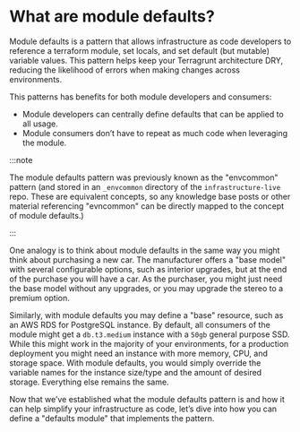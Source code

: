 # What are module defaults?

Module defaults is a pattern that allows infrastructure as code developers to reference a terraform module, set locals, and set default (but mutable) variable values. This pattern helps keep your Terragrunt architecture DRY, reducing the likelihood of errors when making changes across environments.

This patterns has benefits for both module developers and consumers:

- Module developers can centrally define defaults that can be applied to all usage.
- Module consumers don’t have to repeat as much code when leveraging the module.

:::note

The module defaults pattern was previously known as the "envcommon" pattern (and stored in an `_envcommon` directory of the `infrastructure-live` repo. These are equivalent concepts, so any knowledge base posts or other material referencing "evncommon" can be directly mapped to the concept of module defaults.)

:::

One analogy is to think about module defaults in the same way you might think about purchasing a new car. The manufacturer offers a "base model" with several configurable options, such as interior upgrades, but at the end of the purchase you will have a car. As the purchaser, you might just need the base model without any upgrades, or you may upgrade the stereo to a premium option.

Similarly, with module defaults you may define a "base" resource, such as an AWS RDS for PostgreSQL instance. By default, all consumers of the module might get a `db.t3.medium` instance with a `50gb` general purpose SSD. While this might work in the majority of your environments, for a production deployment you might need an instance with more memory, CPU, and storage space. With module defaults, you would simply override the variable names for the instance size/type and the amount of desired storage. Everything else remains the same.

Now that we’ve established what the module defaults pattern is and how it can help simplify your infrastructure as code, let’s dive into how you can define a "defaults module" that implements the pattern.

